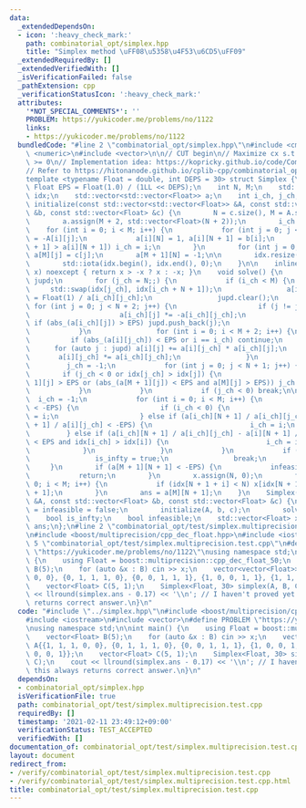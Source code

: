 ```yaml
---
data:
  _extendedDependsOn:
  - icon: ':heavy_check_mark:'
    path: combinatorial_opt/simplex.hpp
    title: "Simplex method \uFF08\u5358\u4F53\u6CD5\uFF09"
  _extendedRequiredBy: []
  _extendedVerifiedWith: []
  _isVerificationFailed: false
  _pathExtension: cpp
  _verificationStatusIcon: ':heavy_check_mark:'
  attributes:
    '*NOT_SPECIAL_COMMENTS*': ''
    PROBLEM: https://yukicoder.me/problems/no/1122
    links:
    - https://yukicoder.me/problems/no/1122
  bundledCode: "#line 2 \"combinatorial_opt/simplex.hpp\"\n#include <cmath>\n#include\
    \ <numeric>\n#include <vector>\n\n// CUT begin\n// Maximize cx s.t. Ax <= b, x\
    \ >= 0\n// Implementation idea: https://kopricky.github.io/code/Computation_Advanced/simplex.html\n\
    // Refer to https://hitonanode.github.io/cplib-cpp/combinatorial_opt/simplex.hpp\n\
    template <typename Float = double, int DEPS = 30> struct Simplex {\n    const\
    \ Float EPS = Float(1.0) / (1LL << DEPS);\n    int N, M;\n    std::vector<int>\
    \ idx;\n    std::vector<std::vector<Float>> a;\n    int i_ch, j_ch;\n\n    void\
    \ initialize(const std::vector<std::vector<Float>> &A, const std::vector<Float>\
    \ &b, const std::vector<Float> &c) {\n        N = c.size(), M = A.size();\n\n\
    \        a.assign(M + 2, std::vector<Float>(N + 2));\n        i_ch = M;\n    \
    \    for (int i = 0; i < M; i++) {\n            for (int j = 0; j < N; j++) a[i][j]\
    \ = -A[i][j];\n            a[i][N] = 1, a[i][N + 1] = b[i];\n            if (a[i_ch][N\
    \ + 1] > a[i][N + 1]) i_ch = i;\n        }\n        for (int j = 0; j < N; j++)\
    \ a[M][j] = c[j];\n        a[M + 1][N] = -1;\n\n        idx.resize(N + M + 1);\n\
    \        std::iota(idx.begin(), idx.end(), 0);\n    }\n\n    inline Float abs_(Float\
    \ x) noexcept { return x > -x ? x : -x; }\n    void solve() {\n        std::vector<int>\
    \ jupd;\n        for (j_ch = N;;) {\n            if (i_ch < M) {\n           \
    \     std::swap(idx[j_ch], idx[i_ch + N + 1]);\n                a[i_ch][j_ch]\
    \ = Float(1) / a[i_ch][j_ch];\n                jupd.clear();\n               \
    \ for (int j = 0; j < N + 2; j++) {\n                    if (j != j_ch) {\n  \
    \                      a[i_ch][j] *= -a[i_ch][j_ch];\n                       \
    \ if (abs_(a[i_ch][j]) > EPS) jupd.push_back(j);\n                    }\n    \
    \            }\n                for (int i = 0; i < M + 2; i++) {\n          \
    \          if (abs_(a[i][j_ch]) < EPS or i == i_ch) continue;\n              \
    \      for (auto j : jupd) a[i][j] += a[i][j_ch] * a[i_ch][j];\n             \
    \       a[i][j_ch] *= a[i_ch][j_ch];\n                }\n            }\n\n   \
    \         j_ch = -1;\n            for (int j = 0; j < N + 1; j++) {\n        \
    \        if (j_ch < 0 or idx[j_ch] > idx[j]) {\n                    if (a[M +\
    \ 1][j] > EPS or (abs_(a[M + 1][j]) < EPS and a[M][j] > EPS)) j_ch = j;\n    \
    \            }\n            }\n            if (j_ch < 0) break;\n\n          \
    \  i_ch = -1;\n            for (int i = 0; i < M; i++) {\n                if (a[i][j_ch]\
    \ < -EPS) {\n                    if (i_ch < 0) {\n                        i_ch\
    \ = i;\n                    } else if (a[i_ch][N + 1] / a[i_ch][j_ch] - a[i][N\
    \ + 1] / a[i][j_ch] < -EPS) {\n                        i_ch = i;\n           \
    \         } else if (a[i_ch][N + 1] / a[i_ch][j_ch] - a[i][N + 1] / a[i][j_ch]\
    \ < EPS and idx[i_ch] > idx[i]) {\n                        i_ch = i;\n       \
    \             }\n                }\n            }\n            if (i_ch < 0) {\n\
    \                is_infty = true;\n                break;\n            }\n   \
    \     }\n        if (a[M + 1][N + 1] < -EPS) {\n            infeasible = true;\n\
    \            return;\n        }\n        x.assign(N, 0);\n        for (int i =\
    \ 0; i < M; i++) {\n            if (idx[N + 1 + i] < N) x[idx[N + 1 + i]] = a[i][N\
    \ + 1];\n        }\n        ans = a[M][N + 1];\n    }\n    Simplex(const std::vector<std::vector<Float>>\
    \ &A, const std::vector<Float> &b, const std::vector<Float> &c) {\n        is_infty\
    \ = infeasible = false;\n        initialize(A, b, c);\n        solve();\n    }\n\
    \    bool is_infty;\n    bool infeasible;\n    std::vector<Float> x;\n    Float\
    \ ans;\n};\n#line 2 \"combinatorial_opt/test/simplex.multiprecision.test.cpp\"\
    \n#include <boost/multiprecision/cpp_dec_float.hpp>\n#include <iostream>\n#line\
    \ 5 \"combinatorial_opt/test/simplex.multiprecision.test.cpp\"\n#define PROBLEM\
    \ \"https://yukicoder.me/problems/no/1122\"\nusing namespace std;\n\nint main()\
    \ {\n    using Float = boost::multiprecision::cpp_dec_float_50;\n    vector<Float>\
    \ B(5);\n    for (auto &x : B) cin >> x;\n    vector<vector<Float>> A{{1, 1, 1,\
    \ 0, 0}, {0, 1, 1, 1, 0}, {0, 0, 1, 1, 1}, {1, 0, 0, 1, 1}, {1, 1, 0, 0, 1}};\n\
    \    vector<Float> C(5, 1);\n    Simplex<Float, 30> simplex(A, B, C);\n    cout\
    \ << llround(simplex.ans - 0.17) << '\\n'; // I haven't proved yet this always\
    \ returns correct answer.\n}\n"
  code: "#include \"../simplex.hpp\"\n#include <boost/multiprecision/cpp_dec_float.hpp>\n\
    #include <iostream>\n#include <vector>\n#define PROBLEM \"https://yukicoder.me/problems/no/1122\"\
    \nusing namespace std;\n\nint main() {\n    using Float = boost::multiprecision::cpp_dec_float_50;\n\
    \    vector<Float> B(5);\n    for (auto &x : B) cin >> x;\n    vector<vector<Float>>\
    \ A{{1, 1, 1, 0, 0}, {0, 1, 1, 1, 0}, {0, 0, 1, 1, 1}, {1, 0, 0, 1, 1}, {1, 1,\
    \ 0, 0, 1}};\n    vector<Float> C(5, 1);\n    Simplex<Float, 30> simplex(A, B,\
    \ C);\n    cout << llround(simplex.ans - 0.17) << '\\n'; // I haven't proved yet\
    \ this always returns correct answer.\n}\n"
  dependsOn:
  - combinatorial_opt/simplex.hpp
  isVerificationFile: true
  path: combinatorial_opt/test/simplex.multiprecision.test.cpp
  requiredBy: []
  timestamp: '2021-02-11 23:49:12+09:00'
  verificationStatus: TEST_ACCEPTED
  verifiedWith: []
documentation_of: combinatorial_opt/test/simplex.multiprecision.test.cpp
layout: document
redirect_from:
- /verify/combinatorial_opt/test/simplex.multiprecision.test.cpp
- /verify/combinatorial_opt/test/simplex.multiprecision.test.cpp.html
title: combinatorial_opt/test/simplex.multiprecision.test.cpp
---
```

